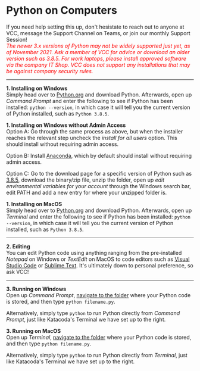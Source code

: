 # Python on Computers
If you need help setting this up, don't hesistate to reach out to anyone at VCC, message the Support Channel on Teams, or join our monthly Support Session!
<br><span style="color:red">*The newer 3.x versions of Python may not be widely supported just yet, as of November 2021. Ask a member of VCC for advice or download an older version such as 3.8.5.*</span> 
<span style="color:red">*For work laptops, please install approved software via the company IT Shop. VCC does not support any installations that may be against company security rules.*</span>

<hr>

**1. Installing on Windows**<br>
Simply head over to [Python.org](https://www.python.org/) and download Python. Afterwards, open up *Command Prompt* and enter the following to see if Python has been installed: ```python --version```, in which case it will tell you the current version of Python installed, such as ```Python 3.8.5```.

**1. Installing on Windows without Admin Access**<br>
Option A: Go through the same process as above, but when the installer reaches the relevant step uncheck the *install for all users* option. This should install without requiring admin access.

Option B: Install [Anaconda](https://www.anaconda.com/), which by default should install without requiring admin access.

Option C: Go to the download page for a specific version of Python such as [3.8.5](https://www.python.org/downloads/release/python-385/), download the binary/zip file, unzip the folder, open up *edit environmental variables for your account* through the Windows search bar, edit PATH and add a new entry for where your unzipped folder is.

**1. Installing on MacOS**<br>
Simply head over to [Python.org](https://www.python.org/) and download Python. Afterwards, open up *Terminal* and enter the following to see if Python has been installed: ```python --version```, in which case it will tell you the current version of Python installed, such as ```Python 3.8.5```.

<hr>

**2. Editing**<br>
You can edit Python code using anything ranging from the pre-installed *Notepad* on Windows or *TextEdit* on MacOS to code editors such as [Visual Studio Code](https://code.visualstudio.com) or [Sublime Text](https://www.sublimetext.com/download). It's ultimately down to personal preference, so ask VCC!

<hr>

**3. Running on Windows**<br>
Open up *Command Prompt*, [navigate to the folder](https://www.howtogeek.com/659411/how-to-change-directories-in-command-prompt-on-windows-10/) where your Python code is stored, and then type ```python filename.py```.

Alternatively, simply type ```python``` to run Python directly from *Command Prompt*, just like Katacoda's Terminal we have set up to the right.

**3. Running on MacOS**<br>
Open up *Terminal*, [navigate to the folder](https://www.maketecheasier.com/run-python-script-in-mac/) where your Python code is stored, and then type ```python filename.py```.

Alternatively, simply type ```python``` to run Python directly from *Terminal*, just like Katacoda's Terminal we have set up to the right.

